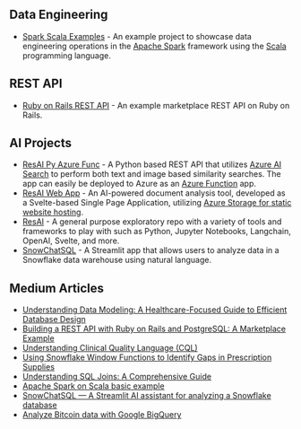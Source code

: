 
## Data Engineering
- [Spark Scala Examples](https://github.com/rycharlind/spark-scala-examples) - An example project to showcase data engineering operations in the [Apache Spark](https://spark.apache.org/) framework using the [Scala](https://www.scala-lang.org/) programming language.

## REST API
- [Ruby on Rails REST API](https://github.com/rycharlind/rails_rest_api_example) - An example marketplace REST API on Ruby on Rails.

## AI Projects
- [ResAI Py Azure Func](https://github.com/rycharlind/resai-py-azure-func) - A Python based REST API that utilizes [Azure AI Search](https://learn.microsoft.com/en-us/azure/search/search-what-is-azure-search) to perform both text and image based similarity searches.  The app can easily be deployed to Azure as an [Azure Function](https://learn.microsoft.com/en-us/azure/azure-functions/functions-overview?pivots=programming-language-python) app.
- [ResAI Web App](https://github.com/rycharlind/resai-web-app) - An AI-powered document analysis tool, developed as a Svelte-based Single Page Application, utilizing [Azure Storage for static website hosting](https://learn.microsoft.com/en-us/azure/storage/blobs/storage-blob-static-website).
- [ResAI](https://github.com/rycharlind/resai) - A general purpose exploratory repo with a variety of tools and frameworks to play with such as Python, Jupyter Notebooks, Langchain, OpenAI, Svelte, and more.
- [SnowChatSQL](https://github.com/rycharlind/snowchatsql) - A Streamlit app that allows users to analyze data in a Snowflake data warehouse using natural language.

## Medium Articles
- [Understanding Data Modeling: A Healthcare-Focused Guide to Efficient Database Design](https://rycharlind.medium.com/understanding-data-modeling-a-healthcare-focused-guide-to-efficient-database-design-bf96cb88aa66)
- [Building a REST API with Ruby on Rails and PostgreSQL: A Marketplace Example](https://rycharlind.medium.com/building-a-rest-api-with-ruby-on-rails-and-postgresql-a-marketplace-example-bbc527aac84a)
- [Understanding Clinical Quality Language (CQL)](https://rycharlind.medium.com/understanding-clinical-quality-language-cql-620783f71a7e)
- [Using Snowflake Window Functions to Identify Gaps in Prescription Supplies](https://rycharlind.medium.com/using-snowflake-window-functions-to-identify-gaps-in-prescription-supplies-9527d96c0b7c)
- [Understanding SQL Joins: A Comprehensive Guide](https://rycharlind.medium.com/understanding-sql-joins-a-comprehensive-guide-30fac661d4de)
- [Apache Spark on Scala basic example](https://rycharlind.medium.com/apache-spark-on-scala-basic-example-7aab11d58c08)
- [SnowChatSQL — A Streamlit AI assistant for analyzing a Snowflake database](https://rycharlind.medium.com/snowchatsql-a-streamlit-ai-assistant-for-analyzing-a-snowflake-database-6a060be4b013)
- [Analyze Bitcoin data with Google BigQuery](https://rycharlind.medium.com/analyze-bitcoin-data-with-google-bigquery-b131d0cc5b5c)



<!--
**rycharlind/rycharlind** is a ✨ _special_ ✨ repository because its `README.md` (this file) appears on your GitHub profile.

Here are some ideas to get you started:

- 🔭 I’m currently working on ...
- 🌱 I’m currently learning ...
- 👯 I’m looking to collaborate on ...
- 🤔 I’m looking for help with ...
- 💬 Ask me about ...
- 📫 How to reach me: ...
- 😄 Pronouns: ...
- ⚡ Fun fact: ...
-->
